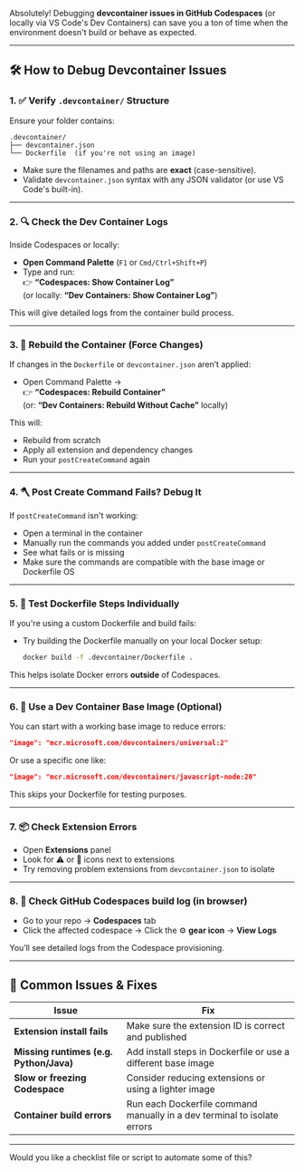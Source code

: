Absolutely! Debugging **devcontainer issues in GitHub Codespaces** (or locally via VS Code's Dev Containers) can save you a ton of time when the environment doesn't build or behave as expected.

---

## 🛠️ **How to Debug Devcontainer Issues**

### 1. ✅ **Verify `.devcontainer/` Structure**
Ensure your folder contains:

```
.devcontainer/
├── devcontainer.json
└── Dockerfile  (if you're not using an image)
```

- Make sure the filenames and paths are **exact** (case-sensitive).
- Validate `devcontainer.json` syntax with any JSON validator (or use VS Code's built-in).

---

### 2. 🔍 **Check the Dev Container Logs**

Inside Codespaces or locally:

- **Open Command Palette** (`F1` or `Cmd/Ctrl+Shift+P`)
- Type and run:  
  👉 **“Codespaces: Show Container Log”**  
  (or locally: **“Dev Containers: Show Container Log”**)

This will give detailed logs from the container build process.

---

### 3. 🔄 **Rebuild the Container (Force Changes)**

If changes in the `Dockerfile` or `devcontainer.json` aren’t applied:

- Open Command Palette →  
  👉 **“Codespaces: Rebuild Container”**  
  (or: **“Dev Containers: Rebuild Without Cache”** locally)

This will:

- Rebuild from scratch
- Apply all extension and dependency changes
- Run your `postCreateCommand` again

---

### 4. 🪓 **Post Create Command Fails? Debug It**

If `postCreateCommand` isn't working:

- Open a terminal in the container
- Manually run the commands you added under `postCreateCommand`
- See what fails or is missing
- Make sure the commands are compatible with the base image or Dockerfile OS

---

### 5. 🧪 **Test Dockerfile Steps Individually**

If you're using a custom Dockerfile and build fails:

- Try building the Dockerfile manually on your local Docker setup:
  ```bash
  docker build -f .devcontainer/Dockerfile .
  ```

This helps isolate Docker errors **outside** of Codespaces.

---

### 6. 🧰 **Use a Dev Container Base Image (Optional)**

You can start with a working base image to reduce errors:
```json
"image": "mcr.microsoft.com/devcontainers/universal:2"
```

Or use a specific one like:
```json
"image": "mcr.microsoft.com/devcontainers/javascript-node:20"
```

This skips your Dockerfile for testing purposes.

---

### 7. 📦 **Check Extension Errors**

- Open **Extensions** panel
- Look for ⚠️ or 🛑 icons next to extensions
- Try removing problem extensions from `devcontainer.json` to isolate

---

### 8. 🔄 **Check GitHub Codespaces build log (in browser)**

- Go to your repo → **Codespaces** tab
- Click the affected codespace → Click the ⚙️ **gear icon** → **View Logs**

You’ll see detailed logs from the Codespace provisioning.

---

## 🧠 Common Issues & Fixes

| Issue | Fix |
|-------|-----|
| **Extension install fails** | Make sure the extension ID is correct and published |
| **Missing runtimes (e.g. Python/Java)** | Add install steps in Dockerfile or use a different base image |
| **Slow or freezing Codespace** | Consider reducing extensions or using a lighter image |
| **Container build errors** | Run each Dockerfile command manually in a dev terminal to isolate errors |

---

Would you like a checklist file or script to automate some of this?
